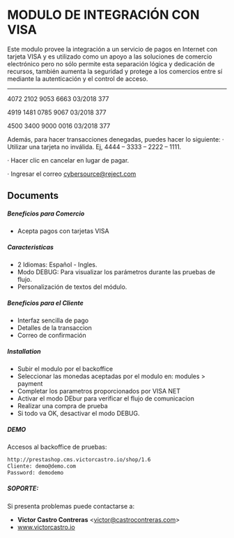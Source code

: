 MODULO DE INTEGRACIÓN CON VISA
===============================

Este modulo provee la integración a un servicio de pagos en Internet con tarjeta VISA y es utilizado como un apoyo a las soluciones de comercio electrónico pero no sólo permite esta separación lógica y dedicación de recursos, también aumenta la seguridad y protege a los comercios entre sí mediante la autenticación y el control de acceso.

----------

4072 2102 9053 6663
03/2018 377

4919 1481 0785 9067
03/2018 377

4500 3400 9000 0016
03/2018 377

Además, para hacer transacciones denegadas, puedes hacer lo siguiente:
· Utilizar una tarjeta no inválida. Ej, 4444 – 3333 – 2222 – 1111.

· Hacer clic en cancelar en lugar de pagar.

· Ingresar el correo cybersource@reject.com




Documents
-------------

##### Beneficios para Comercio
- Acepta pagos con tarjetas VISA

##### Caracteristicas
- 2 Idiomas: Español - Ingles.
- Modo DEBUG: Para visualizar los parámetros durante las pruebas de flujo.
- Personalización de textos del módulo.

##### Beneficios para el Cliente
- Interfaz sencilla de pago
- Detalles de la transaccion
- Correo de confirmación

##### Installation
- Subir el modulo por el backoffice
- Seleccionar las monedas aceptadas por el modulo en: modules > payment
- Completar los parametros proporcionados por VISA NET
- Activar el modo DEbur para verificar el flujo de comunicacion
- Realizar una compra de prueba
- Si todo va OK, desactivar el modo DEBUG.

##### DEMO
Accesos al backoffice de pruebas:

```sh
http://prestashop.cms.victorcastro.io/shop/1.6
Cliente: demo@demo.com
Password: demodemo
```


##### **SOPORTE:**
Si presenta problemas puede contactarse a:
- **Victor Castro Contreras** <<victor@castrocontreras.com>>
- www.victorcastro.io
